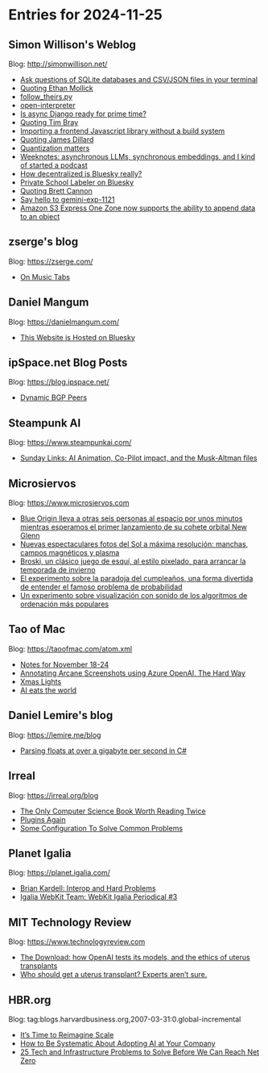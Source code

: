 # Entries for 2024-11-25
## Simon Willison's Weblog 
Blog: http://simonwillison.net/ 

- [Ask questions of SQLite databases and CSV/JSON files in your terminal](https://simonwillison.net/2024/Nov/25/ask-questions-of-sqlite/#atom-everything)
- [Quoting Ethan Mollick](https://simonwillison.net/2024/Nov/24/ethan-mollick/#atom-everything)
- [follow_theirs.py](https://simonwillison.net/2024/Nov/24/follow-theirs/#atom-everything)
- [open-interpreter](https://simonwillison.net/2024/Nov/24/open-interpreter/#atom-everything)
- [Is async Django ready for prime time?](https://simonwillison.net/2024/Nov/24/async-django/#atom-everything)
- [Quoting Tim Bray](https://simonwillison.net/2024/Nov/24/tim-bray/#atom-everything)
- [Importing a frontend Javascript library without a build system](https://simonwillison.net/2024/Nov/23/without-a-build-system/#atom-everything)
- [Quoting James Dillard](https://simonwillison.net/2024/Nov/23/james-dillard/#atom-everything)
- [Quantization matters](https://simonwillison.net/2024/Nov/23/quantization-matters/#atom-everything)
- [Weeknotes: asynchronous LLMs, synchronous embeddings, and I kind of started a podcast](https://simonwillison.net/2024/Nov/22/weeknotes/#atom-everything)
- [How decentralized is Bluesky really?](https://simonwillison.net/2024/Nov/22/how-decentralized-is-bluesky-really/#atom-everything)
- [Private School Labeler on Bluesky](https://simonwillison.net/2024/Nov/22/private-school-labeler-on-bluesky/#atom-everything)
- [Quoting Brett Cannon](https://simonwillison.net/2024/Nov/22/brett-cannon/#atom-everything)
- [Say hello to gemini-exp-1121](https://simonwillison.net/2024/Nov/22/gemini-exp-1121/#atom-everything)
- [Amazon S3 Express One Zone now supports the ability to append data to an object](https://simonwillison.net/2024/Nov/22/amazon-s3-append-data/#atom-everything)
## zserge's blog 
Blog: https://zserge.com/ 

- [On Music Tabs](https://zserge.com/posts/tab/)
## Daniel Mangum 
Blog: https://danielmangum.com/ 

- [This Website is Hosted on Bluesky](https://danielmangum.com/posts/this-website-is-hosted-on-bluesky/)
## ipSpace.net Blog Posts 
Blog: https://blog.ipspace.net/ 

- [Dynamic BGP Peers](https://blog.ipspace.net/2024/11/bgp-labs-dynamic-peers/?utm_source=atom_feed)
## Steampunk AI 
Blog: https://www.steampunkai.com/ 

- [Sunday Links: AI Animation, Co-Pilot impact, and the Musk-Altman files](https://www.steampunkai.com/sunday-links-ai-animation-co-pilot-impact-and-the-musk-altman-files/)
## Microsiervos 
Blog: https://www.microsiervos.com 

- [Blue Origin lleva a otras seis personas al espacio por unos minutos mientras esperamos el primer lanzamiento de su cohete orbital New Glenn](https://www.microsiervos.com/archivo/espacio/blue-origin-otras-seis-personas-espacio.html)
- [Nuevas espectaculares fotos del Sol a máxima resolución: manchas, campos magnéticos y plasma](https://www.microsiervos.com/archivo/espacio/visto-desde-la-esa-nuevo-vistazo-al-sol-revela-manchas-campos-y-plasma-inquieto.html)
- [Broski, un clásico juego de esquí, al estilo pixelado, para arrancar la temporada de invierno](https://www.microsiervos.com/archivo/juegos-y-diversion/broski-juego-esqui-pixelado-invierno.html)
- [El experimento sobre la paradoja del cumpleaños, una forma divertida de entender el famoso problema de probabilidad](https://www.microsiervos.com/archivo/matematicas/experimento-paradoja-cumpleanos-famoso-problema-probabilidad.html)
- [Un experimento sobre visualización con sonido de los algoritmos de ordenación más populares](https://www.microsiervos.com/archivo/ordenadores/experimento-visualizacion-sonido-algoritmos-ordenacion.html)
## Tao of Mac 
Blog: https://taoofmac.com/atom.xml 

- [Notes for November 18-24](https://taoofmac.com/space/notes/2024/11/24/1849)
- [Annotating Arcane Screenshots using Azure OpenAI, The Hard Way](https://taoofmac.com/space/notes/2024/11/24/1520)
- [Xmas Lights](https://taoofmac.com/space/photos/2024/11/23/1828)
- [AI eats the world](https://taoofmac.com/space/links/2024/11/22/0754)
## Daniel Lemire's blog 
Blog: https://lemire.me/blog 

- [Parsing floats at over a gigabyte per second in C#](https://lemire.me/blog/2024/11/21/parsing-floats-at-over-a-gigabyte-per-second-in-c/)
## Irreal 
Blog: https://irreal.org/blog 

- [The Only Computer Science Book Worth Reading Twice](https://irreal.org/blog/?p=12599)
- [Plugins Again](https://irreal.org/blog/?p=12597)
- [Some Configuration To Solve Common Problems](https://irreal.org/blog/?p=12595)
## Planet Igalia 
Blog: https://planet.igalia.com/ 

- [Brian Kardell: Interop and Hard Problems](https://bkardell.com/blog/debt.html)
- [Igalia WebKit Team: WebKit Igalia Periodical #3](https://blogs.igalia.com/webkit/blog/2024/wip-3/)
## MIT Technology Review 
Blog: https://www.technologyreview.com 

- [The Download: how OpenAI tests its models, and the ethics of uterus transplants](https://www.technologyreview.com/2024/11/22/1107208/the-download-openai-tests-ethics-uterus-transplants/)
- [Who should get a uterus transplant? Experts aren’t sure.](https://www.technologyreview.com/2024/11/22/1107136/who-should-get-a-uterus-transplant-experts-arent-sure/)
## HBR.org 
Blog: tag:blogs.harvardbusiness.org,2007-03-31:0.global-incremental 

- [It’s Time to Reimagine Scale](https://hbr.org/2024/11/its-time-to-reimagine-scale)
- [How to Be Systematic About Adopting AI at Your Company](https://hbr.org/2024/11/how-to-be-systematic-about-adopting-ai-at-your-company)
- [25 Tech and Infrastructure Problems to Solve Before We Can Reach Net Zero](https://hbr.org/2024/11/25-tech-and-infrastructure-problems-to-solve-before-we-can-reach-net-zero)